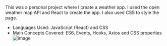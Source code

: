 This was a personal project where I create a weather app. I used the open weather map API and React to create the app. 
I also used CSS to style the page.

- Languages Used: JavaScript (React) and CSS
- Main Concepts Covered: ES6, Events, Hooks, Axios and CSS properties
![image](https://user-images.githubusercontent.com/112906660/211684440-dc94dad7-8f69-4733-80ea-d510b272af7a.png)
